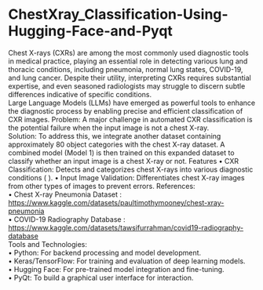 # ChestXray_Classification-Using-Hugging-Face-and-Pyqt
Chest X-rays (CXRs) are among the most commonly used diagnostic tools in medical practice, playing an essential role in detecting various lung and thoracic conditions, including pneumonia, normal lung states, COVID-19, and lung cancer. Despite their utility, interpreting CXRs requires substantial expertise, and even seasoned radiologists may struggle to discern subtle differences indicative of specific conditions.<br>
Large Language Models (LLMs) have emerged as powerful tools to enhance the diagnostic process by enabling precise and efficient classification of CXR images.
Problem: A major challenge in automated CXR classification is the potential failure when the input image is not a chest X-ray.<br>
Solution: To address this, we integrate another dataset containing approximately 80 object categories with the chest X-ray dataset. A combined model (Model 1) is then trained on this expanded dataset to classify whether an input image is a chest X-ray or not.
Features
•	CXR Classification: Detects and categorizes chest X-rays into various diagnostic conditions ( ).
•	Input Image Validation: Differentiates chest X-ray images from other types of images to prevent errors.
References: <br>
•	Chest X-ray Pneumonia Dataset :  https://www.kaggle.com/datasets/paultimothymooney/chest-xray-pneumonia<br>
•	COVID-19 Radiography Database : https://www.kaggle.com/datasets/tawsifurrahman/covid19-radiography-database<br>
Tools and Technologies:<br>
•	Python: For backend processing and model development.<br>
•	Keras/TensorFlow: For training and evaluation of deep learning models.<br>
•	Hugging Face: For pre-trained model integration and fine-tuning.<br>
•	PyQt: To build a graphical user interface for interaction.<br>



